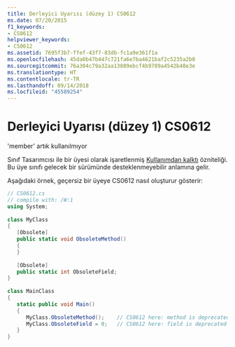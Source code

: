 ```yaml
---
title: Derleyici Uyarısı (düzey 1) CS0612
ms.date: 07/20/2015
f1_keywords:
- CS0612
helpviewer_keywords:
- CS0612
ms.assetid: 7695f3b7-ffef-43f7-83db-fc1a9e361f1a
ms.openlocfilehash: 45da0b47b447c721fa6e7ba4621baf2c5235a2b0
ms.sourcegitcommit: 76a304c79a32aa13889ebcf4b9789a4542b48e3e
ms.translationtype: HT
ms.contentlocale: tr-TR
ms.lasthandoff: 09/14/2018
ms.locfileid: "45589254"
---
```

# <a name="compiler-warning-level-1-cs0612"></a>Derleyici Uyarısı (düzey 1) CS0612
'member' artık kullanılmıyor  
  
 Sınıf Tasarımcısı ile bir üyesi olarak işaretlenmiş [Kullanımdan kalktı](../../csharp/programming-guide/concepts/attributes/common-attributes.md#Obsolete) özniteliği. Bu üye sınıfı gelecek bir sürümünde desteklenmeyebilir anlamına gelir.  
  
 Aşağıdaki örnek, geçersiz bir üyeye CS0612 nasıl oluşturur gösterir:  
  
```csharp  
// CS0612.cs  
// compile with: /W:1  
using System;  
  
class MyClass  
{  
   [Obsolete]  
   public static void ObsoleteMethod()  
   {  
   }  
  
   [Obsolete]  
   public static int ObsoleteField;  
}  
  
class MainClass  
{  
   static public void Main()  
   {  
      MyClass.ObsoleteMethod();    // CS0612 here: method is deprecated  
      MyClass.ObsoleteField = 0;   // CS0612 here: field is deprecated  
   }  
}  
```
